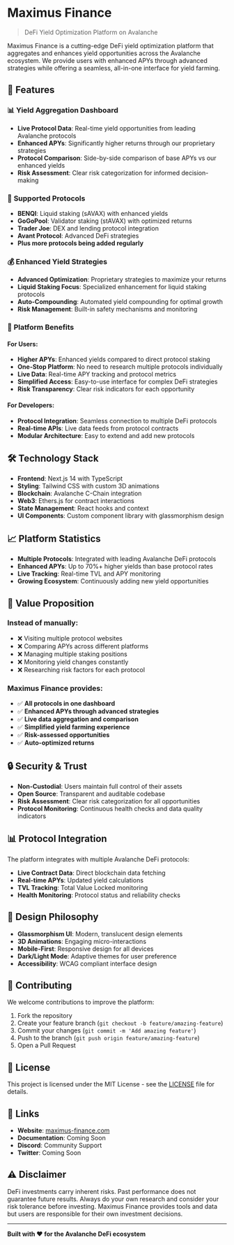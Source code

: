 # Maximus Finance

> DeFi Yield Optimization Platform on Avalanche

Maximus Finance is a cutting-edge DeFi yield optimization platform that aggregates and enhances yield opportunities across the Avalanche ecosystem. We provide users with enhanced APYs through advanced strategies while offering a seamless, all-in-one interface for yield farming.

## 🌟 Features

### 📊 **Yield Aggregation Dashboard**
- **Live Protocol Data**: Real-time yield opportunities from leading Avalanche protocols
- **Enhanced APYs**: Significantly higher returns through our proprietary strategies  
- **Protocol Comparison**: Side-by-side comparison of base APYs vs our enhanced yields
- **Risk Assessment**: Clear risk categorization for informed decision-making

### 🚀 **Supported Protocols**
- **BENQI**: Liquid staking (sAVAX) with enhanced yields
- **GoGoPool**: Validator staking (stAVAX) with optimized returns
- **Trader Joe**: DEX and lending protocol integration
- **Avant Protocol**: Advanced DeFi strategies
- **Plus more protocols being added regularly**

### 💰 **Enhanced Yield Strategies**
- **Advanced Optimization**: Proprietary strategies to maximize your returns
- **Liquid Staking Focus**: Specialized enhancement for liquid staking protocols
- **Auto-Compounding**: Automated yield compounding for optimal growth
- **Risk Management**: Built-in safety mechanisms and monitoring

### 🔧 **Platform Benefits**

#### **For Users:**
- **Higher APYs**: Enhanced yields compared to direct protocol staking
- **One-Stop Platform**: No need to research multiple protocols individually
- **Live Data**: Real-time APY tracking and protocol metrics
- **Simplified Access**: Easy-to-use interface for complex DeFi strategies
- **Risk Transparency**: Clear risk indicators for each opportunity

#### **For Developers:**
- **Protocol Integration**: Seamless connection to multiple DeFi protocols
- **Real-time APIs**: Live data feeds from protocol contracts
- **Modular Architecture**: Easy to extend and add new protocols

## 🛠 Technology Stack

- **Frontend**: Next.js 14 with TypeScript
- **Styling**: Tailwind CSS with custom 3D animations
- **Blockchain**: Avalanche C-Chain integration
- **Web3**: Ethers.js for contract interactions  
- **State Management**: React hooks and context
- **UI Components**: Custom component library with glassmorphism design

## 📈 Platform Statistics

- **Multiple Protocols**: Integrated with leading Avalanche DeFi protocols
- **Enhanced APYs**: Up to 70%+ higher yields than base protocol rates
- **Live Tracking**: Real-time TVL and APY monitoring
- **Growing Ecosystem**: Continuously adding new yield opportunities

## 🎯 Value Proposition

### **Instead of manually:**
- ❌ Visiting multiple protocol websites
- ❌ Comparing APYs across different platforms  
- ❌ Managing multiple staking positions
- ❌ Monitoring yield changes constantly
- ❌ Researching risk factors for each protocol

### **Maximus Finance provides:**
- ✅ **All protocols in one dashboard**
- ✅ **Enhanced APYs through advanced strategies**
- ✅ **Live data aggregation and comparison**
- ✅ **Simplified yield farming experience** 
- ✅ **Risk-assessed opportunities**
- ✅ **Auto-optimized returns**

## 🔒 Security & Trust

- **Non-Custodial**: Users maintain full control of their assets
- **Open Source**: Transparent and auditable codebase
- **Risk Assessment**: Clear risk categorization for all opportunities
- **Protocol Monitoring**: Continuous health checks and data quality indicators

## 📊 Protocol Integration

The platform integrates with multiple Avalanche DeFi protocols:

- **Live Contract Data**: Direct blockchain data fetching
- **Real-time APYs**: Updated yield calculations
- **TVL Tracking**: Total Value Locked monitoring
- **Health Monitoring**: Protocol status and reliability checks

## 🎨 Design Philosophy

- **Glassmorphism UI**: Modern, translucent design elements
- **3D Animations**: Engaging micro-interactions  
- **Mobile-First**: Responsive design for all devices
- **Dark/Light Mode**: Adaptive themes for user preference
- **Accessibility**: WCAG compliant interface design

## 🤝 Contributing

We welcome contributions to improve the platform:

1. Fork the repository
2. Create your feature branch (`git checkout -b feature/amazing-feature`)
3. Commit your changes (`git commit -m 'Add amazing feature'`)
4. Push to the branch (`git push origin feature/amazing-feature`)
5. Open a Pull Request

## 📝 License

This project is licensed under the MIT License - see the [LICENSE](LICENSE) file for details.

## 🔗 Links

- **Website**: [maximus-finance.com](https://maximus-finance.com)
- **Documentation**: Coming Soon
- **Discord**: Community Support
- **Twitter**: Coming Soon

## ⚠️ Disclaimer

DeFi investments carry inherent risks. Past performance does not guarantee future results. Always do your own research and consider your risk tolerance before investing. Maximus Finance provides tools and data but users are responsible for their own investment decisions.

---

**Built with ❤️ for the Avalanche DeFi ecosystem**
